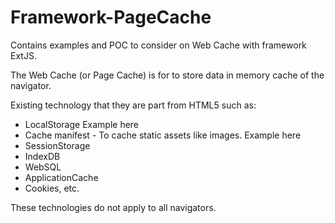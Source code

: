 Framework-PageCache
===================

Contains examples and POC to consider on Web Cache with framework ExtJS.

The Web Cache (or Page Cache) is for to store data in memory cache of the navigator. 

Existing technology that they are part from HTML5 such as:
- LocalStorage Example here
- Cache manifest - To cache static assets like images.  Example here 
- SessionStorage
- IndexDB
- WebSQL
- ApplicationCache
- Cookies, etc.

These technologies do not apply to all navigators.

